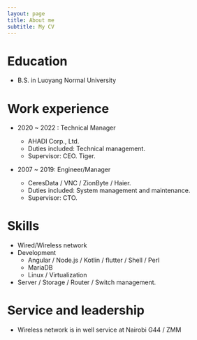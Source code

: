 ```yaml
---
layout: page
title: About me
subtitle: My CV
---
```


Education
======
* B.S. in Luoyang Normal University

Work experience
======
* 2020 ~ 2022 : Technical Manager
  * AHADI Corp., Ltd.
  * Duties included: Technical management.
  * Supervisor: CEO. Tiger.

* 2007 ~ 2019: Engineer/Manager
  * CeresData / VNC / ZionByte / Haier.
  * Duties included: System management and maintenance.
  * Supervisor: CTO.
  
Skills
======
* Wired/Wireless network
* Development
  * Angular / Node.js / Kotlin / flutter / Shell / Perl
  * MariaDB
  * Linux / Virtualization
* Server / Storage / Router / Switch management.


Service and leadership
======
* Wireless network is in well service at Nairobi G44 / ZMM